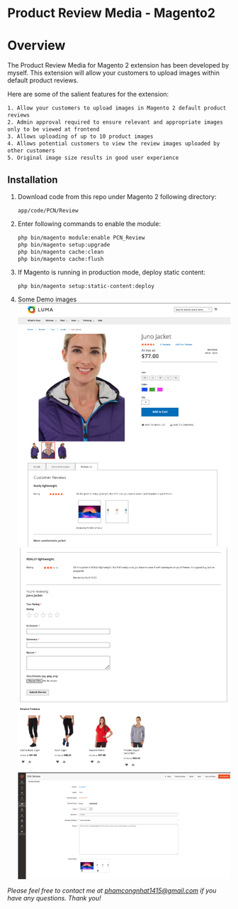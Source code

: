 # Product Review Media - Magento2

# Overview

The Product Review Media for Magento 2 extension has been developed by myself. This extension will allow your customers to upload images within default product reviews.

Here are some of the salient features for the extension:

```
1. Allow your customers to upload images in Magento 2 default product reviews
2. Admin approval required to ensure relevant and appropriate images only to be viewed at frontend
3. Allows uploading of up to 10 product images
4. Allows potential customers to view the review images uploaded by other customers
5. Original image size results in good user experience
```

## Installation
 
1. Download code from this repo under Magento 2 following directory:

   ```
   app/code/PCN/Review
   ```

2. Enter following commands to enable the module:

   ```
   php bin/magento module:enable PCN_Review
   php bin/magento setup:upgrade
   php bin/magento cache:clean
   php bin/magento cache:flush
   ```

3. If Magento is running in production mode, deploy static content: 

   ```
   php bin/magento setup:static-content:deploy
   ```
4. Some Demo images
![alt text](DemoImages/1.png)
![alt text](DemoImages/2.png)
![alt text](DemoImages/3.png)

_Please feel free to contact me at phamcongnhat1415@gmail.com if you have any questions. Thank you!_

